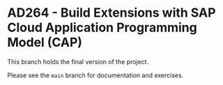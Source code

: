 
# AD264 - Build Extensions with SAP Cloud Application Programming Model (CAP)

This branch holds the final version of the project.

Please see the `main` branch for documentation and exercises.
